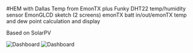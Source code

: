 #HEM with Dallas Temp from EmonTX plus Funky DHT22 temp/humidity sensor
 EmonGLCD sketch (2 screens) emonTX batt in/out/emonTX temp and dew point calculation and display

Based on SolarPV

![Dashboard](http://matrix.blupill.com/misc/IMG_20121223_122326_mod.jpg) 
![Dashboard](http://matrix.blupill.com/misc/IMG_20121231_204354_mod.jpg)

